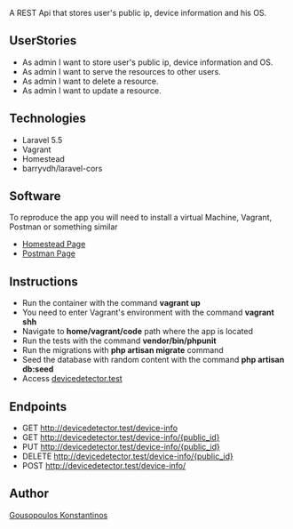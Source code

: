 
A REST Api that stores user's public ip, device information and his OS.



## UserStories

- As admin I want to store user's public ip, device information and OS.
- As admin I want to serve the resources to other users.
- As admin I want to delete a resource.
- As admin I want to update a resource.

## Technologies

- Laravel 5.5
- Vagrant
- Homestead
- barryvdh/laravel-cors

## Software
To reproduce the app you will need to install a virtual Machine, Vagrant, Postman or something similar
- [Homestead Page](https://laravel.com/docs/5.5/homestead)
- [Postman Page](https://www.getpostman.com/)
 
## Instructions

- Run the container with the command **vagrant up**
- You need to enter Vagrant's environment with the command **vagrant shh**
- Navigate to **home/vagrant/code** path where the app is located 
- Run the tests with the command **vendor/bin/phpunit**
- Run the migrations with **php artisan migrate** command
- Seed the database with random content with the command **php artisan db:seed**
 - Access [devicedetector.test](http://devicedetector.test/device-info)
 
 ## Endpoints

 - GET   http://devicedetector.test/device-info
 - GET   http://devicedetector.test/device-info/{public_id}
 - PUT   http://devicedetector.test/device-info/{public_id}
 - DELETE   http://devicedetector.test/device-info/{public_id}
 - POST  http://devicedetector.test/device-info/
 

## Author 
[Gousopoulos Konstantinos](http://gousopoulos.gr/)
